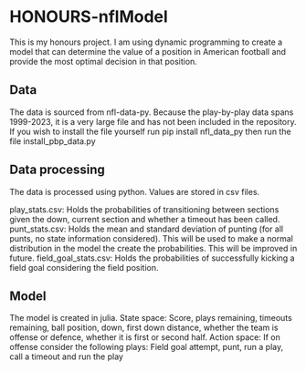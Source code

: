 # HONOURS-nflModel

This is my honours project. I am using dynamic programming to create a model that can determine the value of a position in American football and provide the most optimal decision in that position. 

## Data
The data is sourced from nfl-data-py. 
Because the play-by-play data spans 1999-2023, it is a very large file and has not been included in the repository. 
If you wish to install the file yourself run pip install nfl_data_py then run the file install_pbp_data.py

## Data processing
The data is processed using python. Values are stored in csv files. 

play_stats.csv: Holds the probabilities of transitioning between sections given the down, current section and whether a timeout has been called. 
punt_stats.csv: Holds the mean and standard deviation of punting (for all punts, no state information considered). This will be used to make a normal distribution in the model the create the probabilities. This will be improved in future. 
field_goal_stats.csv: Holds the probabilities of successfully kicking a field goal considering the field position. 

## Model
The model is created in julia. 
State space: Score, plays remaining, timeouts remaining, ball position, down, first down distance, whether the team is offense or defence, whether it is first or second half.
Action space: If on offense consider the following plays: Field goal attempt, punt, run a play, call a timeout and run the play